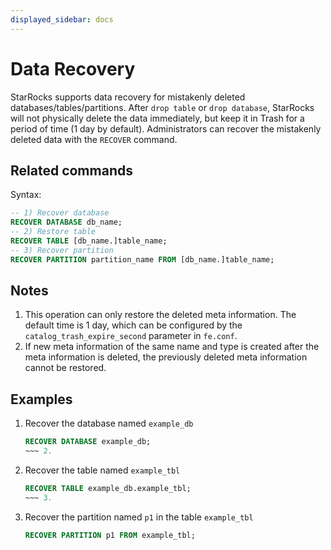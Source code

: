 ```yaml
---
displayed_sidebar: docs
---
```


# Data Recovery

StarRocks supports data recovery for mistakenly deleted databases/tables/partitions. After `drop table` or `drop database`, StarRocks will not physically delete the data immediately, but keep it in Trash for a period of time (1 day by default). Administrators can recover the mistakenly deleted data with the `RECOVER` command.

## Related commands

Syntax:

~~~sql
-- 1) Recover database
RECOVER DATABASE db_name;
-- 2) Restore table
RECOVER TABLE [db_name.]table_name;
-- 3) Recover partition
RECOVER PARTITION partition_name FROM [db_name.]table_name;
~~~

## Notes

1. This operation can only restore the deleted meta information. The default time is 1 day, which can be configured by the `catalog_trash_expire_second` parameter in `fe.conf`.
2. If new meta information of the same name and type is created after the meta information is deleted, the previously deleted meta information cannot be restored.

## Examples

1. Recover the database named `example_db`

    ~~~sql
    RECOVER DATABASE example_db;
    ~~~ 2.

2. Recover the table named `example_tbl`

    ~~~sql
    RECOVER TABLE example_db.example_tbl;
    ~~~ 3.

3. Recover the partition named `p1` in the table `example_tbl`

    ~~~sql
    RECOVER PARTITION p1 FROM example_tbl;
    ~~~
